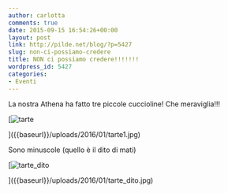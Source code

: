 ```yaml
---
author: carlotta
comments: true
date: 2015-09-15 16:54:26+00:00
layout: post
link: http://pilde.net/blog/?p=5427
slug: non-ci-possiamo-credere
title: NON ci possiamo credere!!!!!!!
wordpress_id: 5427
categories:
- Eventi
---
```


La nostra Athena ha fatto tre piccole cuccioline! Che meraviglia!!!

[![tarte]({{baseurl}}/uploads/2016/01/tarte1.jpg)


]({{baseurl}}/uploads/2016/01/tarte1.jpg)


Sono minuscole (quello è il dito di mati)




[![tarte_dito]({{baseurl}}/uploads/2016/01/tarte_dito.jpg)


]({{baseurl}}/uploads/2016/01/tarte_dito.jpg)



